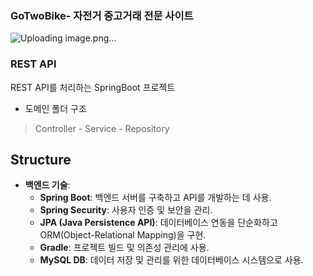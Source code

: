 
### GoTwoBike- 자전거 중고거래 전문 사이트 
![Uploading image.png…]()

> 
### REST API
REST API를 처리하는 SpringBoot 프로젝트   


- 도메인 폴더 구조
> Controller - Service - Repository


## Structure
- **백엔드 기술**:
    - **Spring Boot**: 백엔드 서버를 구축하고 API를 개발하는 데 사용.
    - **Spring Security**: 사용자 인증 및 보안을 관리.
    - **JPA (Java Persistence API)**: 데이터베이스 연동을 단순화하고 ORM(Object-Relational Mapping)을 구현.
    - **Gradle**: 프로젝트 빌드 및 의존성 관리에 사용.
    - **MySQL DB**: 데이터 저장 및 관리를 위한 데이터베이스 시스템으로 사용.





